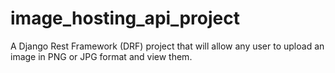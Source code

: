 # image_hosting_api_project
A Django Rest Framework (DRF) project that will allow any user to upload an image in PNG or JPG format and view them.
